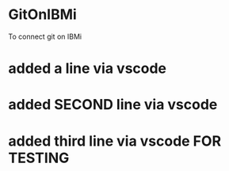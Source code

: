 # GitOnIBMi
To connect git on IBMi

# added a line via vscode
# added SECOND line via vscode 
# added third line via vscode FOR TESTING
